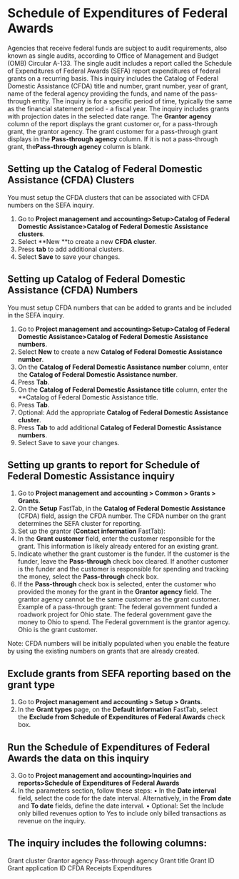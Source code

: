 # Schedule of Expenditures of Federal Awards

Agencies that receive federal funds are subject to audit requirements, also known as single audits, according to Office of Management and Budget (OMB) Circular A-133. The single audit includes a report called the Schedule of Expenditures of Federal Awards (SEFA)  report expenditures of federal grants on a recurring basis. This inquiry includes the Catalog of Federal Domestic Assistance (CFDA) title and number, grant number, year of grant, name of the federal agency providing the funds, and name of the pass-through entity. The inquiry is for a specific period of time, typically the same as the financial statement period - a fiscal year.
The inquiry includes grants with projection dates in the selected date range. The **Grantor agency** column of the report displays the grant customer or, for a pass-through grant, the grantor agency. The grant customer for a pass-through grant displays in the **Pass-through agency** column. If it is not a pass-through grant, the**Pass-through agency** column is blank.


## Setting up the Catalog of Federal Domestic Assistance (CFDA) Clusters

You must setup the CFDA clusters that can be associated with CFDA numbers on the SEFA inquiry.

1. Go to **Project management and accounting>Setup>Catalog of Federal Domestic Assistance>Catalog of Federal Domestic Assistance clusters**.
2. Select **New **to create a new **CFDA cluster**.
3. Press **tab** to add additional clusters.
4. Select **Save** to save your changes.

## Setting up Catalog of Federal Domestic Assistance (CFDA) Numbers

You must setup CFDA numbers that can be added to grants and be included in the SEFA inquiry.

1. Go to **Project management and accounting>Setup>Catalog of Federal Domestic Assistance>Catalog of Federal Domestic Assistance numbers**.
2. Select **New** to create a new **Catalog of Federal Domestic Assistance number**.
3. On the **Catalog of Federal Domestic Assistance number** column, enter the **Catalog of Federal Domestic Assistance number**.
4. Press **Tab**.
5. On the **Catalog of Federal Domestic Assistance title** column, enter the **Catalog of Federal Domestic Assistance title.
6. Press **Tab**.
7. Optional: Add the appropriate **Catalog of Federal Domestic Assistance cluster**. 
8. Press **Tab** to add additional **Catalog of Federal Domestic Assistance numbers**.
9. Select Save to save your changes.
	
	

## Setting up grants to report for Schedule of Federal Domestic Assistance inquiry

1. Go to **Project management and accounting > Common > Grants > Grants**.
2. On the **Setup** FastTab, in the **Catalog of Federal Domestic Assistance** (CFDA) field, assign the CFDA number. The CFDA number on the grant determines the SEFA cluster for reporting.
3. Set up the grantor (**Contact information** FastTab): 
4. In the **Grant customer** field, enter the customer responsible for the grant. This information is likely already entered for an existing grant.
5. Indicate whether the grant customer is the funder. If the customer is the funder, leave the **Pass-through** check box cleared. If another customer is the funder and the customer is responsible for spending and tracking the money, select the **Pass-through** check box.
6. If the **Pass-through** check box is selected, enter the customer who provided the money for the grant in the **Grantor agency** field. The grantor agency cannot be the same customer as the grant customer.
Example of a pass-through grant: The federal government funded a roadwork project for Ohio state. The federal government gave the money to Ohio to spend. The Federal government is the grantor agency. Ohio is the grant customer.

Note: CFDA numbers will be initially populated when you enable the feature by using the existing numbers on grants that are already created.


## Exclude grants from SEFA reporting based on the grant type
1. Go to **Project management and accounting > Setup > Grants**.
2. In the **Grant types** page, on the **Default information** FastTab, select the **Exclude from Schedule of Expenditures of Federal Awards** check box.


## Run the Schedule of Expenditures of Federal Awards the data on this inquiry
3. Go to **Project management and accounting>Inquiries and reports>Schedule of Expenditures of Federal Awards**
4. In the parameters section, follow these steps:
• In the **Date interval** field, select the code for the date interval. Alternatively, in the **From date** and **To date** fields, define the date interval.
• Optional: Set the Include only billed revenues option to Yes to include only billed transactions as revenue on the inquiry.

## The inquiry includes the following columns:

Grant cluster
Grantor agency
Pass-through agency
Grant title
Grant ID
Grant application ID
CFDA
Receipts
Expenditures
